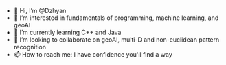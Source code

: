 - 👋 Hi, I’m @Dzhyan
- 👀 I’m interested in fundamentals of programming, machine learning, and geoAI
- 🌱 I’m currently learning C++ and Java
- 💞️ I’m looking to collaborate on geoAI, multi-D and non-euclidean pattern recognition
- 📫 How to reach me: I have confidence you'll find a way

<!---
Dzhyan/Dzhyan is a ✨ special ✨ repository because its `README.md` (this file) appears on your GitHub profile.
You can click the Preview link to take a look at your changes.
--->
